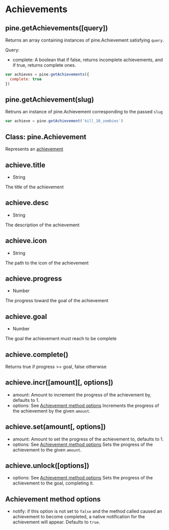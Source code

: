 # Achievements


## pine.getAchievements([query])
Returns an array containing instances of pine.Achievement satisfying `query`.

Query:
 * complete: A boolean that if false, returns incomplete achievements, and if true, returns complete ones.

````js
var achieves = pine.getAchievements({
  complete: true
})
````


## pine.getAchievement(slug)
Retruns an instance of pine.Achievement corresponding to the passed `slug`

````js
var achieve = pine.getAchievement('kill_10_zombies')
````


## Class: pine.Achievement
Represents an [achievement](https://github.com/jeremyckahn/pine/wiki/Achievements)


## achieve.title
 * String
 
The title of the achievement


## achieve.desc
 * String

The description of the achievement


## achieve.icon
 * String

The path to the icon of the achievement


## achieve.progress
 * Number

The progress toward the goal of the achievement


## achieve.goal
 * Number

The goal the achievement must reach to be complete


## achieve.complete()
Returns true if progress >= goal, false otherwise


## achieve.incr([amount][, options])
  * amount: Amount to increment the progress of the achievement by, defaults to 1.
  * options: See [Achievement method options](#achievement-method-options)
Increments the progress of the achievement by the given `amount`.


## achieve.set(amount[, options])
  * amount: Amount to set the progress of the achievement to, defaults to 1.
  * options: See [Achievement method options](#achievement-method-options)
Sets the progress of the achievement to the given `amount`.


## achieve.unlock([options])
  * options: See [Achievement method options](#achievement-method-options)
Sets the progress of the achievement to the goal, completing it.


## Achievement method options
 * notify: if this option is not set to `false` and the method called caused an achievement to become completed, a native notification for the achievement will appear. Defaults to `true`.